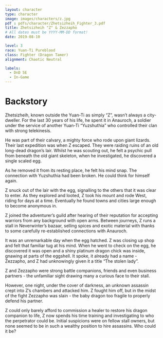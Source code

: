 ```yaml
---
layout: character
type: character
image: images/characters/z.jpg
pdf : pdfs/character/Zhetsizheih_Fighter_3.pdf
title: Zhetsizheih "Z" & Zezzapho
# All dates must be YYYY-MM-DD format!
date: 2019-08-10

level: 3
race: Yuan-Ti Pureblood
class: Fighter (Dragon Tamer)
alignment: Chaotic Neutral

labels:
  - DnD 5E
  - In-Game
---
```


# Backstory
Zhetsizheih, known outside the Yuan-Ti as simply “Z”, wasn’t always a city-dweller. For the last 30 years of his life, he spent it in Anauroch, a soldier under the service of another Yuan-Ti  “Yuzshuthia” who controlled their clan with strong telekinesis.


He was part of their calvary, a mighty force who rode upon giant lizards. Their last expedition was when Z escaped. They were raiding ruins of an old long-dead dragon’s lair. Whilst he was scouting out, he felt a psychic pull from beneath the old giant skeleton, when he investigated, he discovered a single scaled egg.

As he removed it from its resting place, he felt his mind snap. The connection with Yuzshuthia had been broken. He could think for himself again.

Z snuck out of the lair with the egg, signalling to the others that it was clear to enter. As they explored and looted, Z took his mount and rode West, riding for days at a time. Eventually he found towns and cities large enough to become anonymous in. 

Z joined the adventurer’s guild after hearing of their reputation for accepting warriors from any background with open arms. Between journeys, Z runs a stall in Neverwinter’s bazaar, selling spices and exotic material with thanks to some carefully re-established connections with Anauroch. 

It was an unremarkable day when the egg hatched. Z was closing up shop and felt that familiar tug at his mind. When he went to check on the egg, he discovered it was open and a shiny platinum dragon chick was inside, gnawing at parts of the eggshell. It spoke, it already had a name - Zezzapho, and Z had unknowingly given it a title “The stolen lady”.

Z and Zezzapho were strong battle companions, friends and even business partners - the unfamiliar sight drawing many a curious face to their stall.

However, one night, under the cover of darkness, an unknown assassin crept into Z’s chambers and attacked him. Z fought him off, but in the midst of the fight Zezzapho was slain - the baby dragon too fragile to properly defend his partner. 

Z could only barely afford to commission a healer to restore his dragon companion to life, Z now spends his time training and investigating to who the perpetrator could be. Initial suspicions were on fellow stall owners, but none seemed to be in such a wealthy position to hire assassins. Who could it be?
